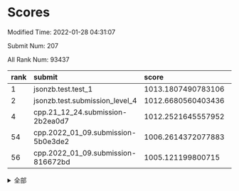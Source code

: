 # Scores

Modified Time: 2022-01-28 04:31:07

Submit Num: 207

All Rank Num: 93437

| rank |               submit               |       score        |       sigma        | pk_num |
| :--- | :--------------------------------- | :----------------- | :----------------- | :----- |
| 1    | jsonzb.test.test_1                 | 1013.1807490783106 | 0.8051731002910059 | 1803   |
| 2    | jsonzb.test.submission_level_4     | 1012.6680560403436 | 0.7974260285635631 | 1809   |
| 4    | cpp.21_12_24.submission-2b2ea0d7   | 1012.2521645557952 | 0.7689342909160589 | 1805   |
| 54   | cpp.2022_01_09.submission-5b0e3de2 | 1006.2614372077883 | 0.7288754599574858 | 1807   |
| 56   | cpp.2022_01_09.submission-816672bd | 1005.121199800715  | 0.7162505993324347 | 1802   |


<details>
<summary>全部</summary>

| rank |                 submit                 |       score        |       sigma        | pk_num |
| :--- | :------------------------------------- | :----------------- | :----------------- | :----- |
| 1    | jsonzb.test.test_1                     | 1013.1807490783106 | 0.8051731002910059 | 1803   |
| 2    | jsonzb.test.submission_level_4         | 1012.6680560403436 | 0.7974260285635631 | 1809   |
| 3    | gobigger.level_3.submission_level_3_9  | 1012.3189220506216 | 0.8096535756046269 | 1801   |
| 4    | cpp.21_12_24.submission-2b2ea0d7       | 1012.2521645557952 | 0.7689342909160589 | 1805   |
| 5    | gobigger.level_3.submission_level_3_5  | 1011.9086403345704 | 0.7978342418481918 | 1806   |
| 6    | gobigger.level_3.submission_level_3_26 | 1011.4136614159577 | 0.7890123369063489 | 1804   |
| 7    | gobigger.level_3.submission_level_3_31 | 1011.3548883156296 | 0.7566161983533986 | 1809   |
| 8    | gobigger.level_3.submission_level_3_22 | 1011.1116015699342 | 0.777820281610381  | 1806   |
| 9    | gobigger.level_3.submission_level_3_38 | 1011.0449808588941 | 0.7782523986497648 | 1810   |
| 10   | gobigger.level_3.submission_level_3_6  | 1011.0172671611446 | 0.7582041925645556 | 1805   |
| 11   | gobigger.level_3.submission_level_3_29 | 1010.7708729032779 | 0.767791934989752  | 1802   |
| 12   | gobigger.level_3.submission_level_3_4  | 1010.7520369387559 | 0.7695468075864658 | 1810   |
| 13   | gobigger.level_3.submission_level_3_34 | 1010.7425822672163 | 0.7422564638260305 | 1805   |
| 14   | gobigger.level_3.submission_level_3_14 | 1010.6043481005838 | 0.7690902937195178 | 1809   |
| 15   | gobigger.level_3.submission_level_3_8  | 1010.5817437656117 | 0.7908357286437478 | 1806   |
| 16   | gobigger.level_3.submission_level_3_3  | 1010.5675108332266 | 0.788462893035203  | 1806   |
| 17   | gobigger.level_3.submission_level_3_47 | 1010.4176587432546 | 0.76500948508367   | 1808   |
| 18   | gobigger.level_3.submission_level_3_12 | 1010.3849158556623 | 0.7552728909578199 | 1809   |
| 19   | gobigger.level_3.submission_level_3_17 | 1010.2937731467741 | 0.7593354941453898 | 1807   |
| 20   | gobigger.level_3.submission_level_3_30 | 1010.2652282273162 | 0.7455095545235061 | 1805   |
| 21   | gobigger.level_3.submission_level_3_11 | 1010.1002460714164 | 0.7445874310177195 | 1803   |
| 22   | gobigger.level_3.submission_level_3_39 | 1010.0554722148928 | 0.7294292324259741 | 1806   |
| 23   | gobigger.level_3.submission_level_3_23 | 1009.9250036582247 | 0.7555723876516752 | 1807   |
| 24   | gobigger.level_3.submission_level_3_44 | 1009.8911872994121 | 0.7806280647589249 | 1806   |
| 25   | gobigger.level_3.submission_level_3_16 | 1009.881975860042  | 0.7578170676881758 | 1801   |
| 26   | gobigger.level_3.submission_level_3_2  | 1009.8789725476431 | 0.7649062191377103 | 1804   |
| 27   | gobigger.level_3.submission_level_3_43 | 1009.85620738553   | 0.7504552614154814 | 1804   |
| 28   | gobigger.level_3.submission_level_3_21 | 1009.8543098491014 | 0.7523774655099082 | 1803   |
| 29   | gobigger.level_3.submission_level_3_20 | 1009.7014933642024 | 0.7478597139008215 | 1809   |
| 30   | gobigger.level_3.submission_level_3_19 | 1009.6451623995757 | 0.7416764062053682 | 1809   |
| 31   | gobigger.level_3.submission_level_3_32 | 1009.4586762649504 | 0.7707797294890186 | 1806   |
| 32   | gobigger.level_3.submission_level_3_1  | 1009.4054770705814 | 0.7559263274890959 | 1806   |
| 33   | gobigger.level_3.submission_level_3_48 | 1009.3456852802947 | 0.7526801662622833 | 1803   |
| 34   | gobigger.level_3.submission_level_3_46 | 1009.2586032187204 | 0.7565605055548205 | 1811   |
| 35   | gobigger.level_3.submission_level_3_45 | 1009.2312760243735 | 0.7510773026030418 | 1807   |
| 36   | gobigger.level_3.submission_level_3_15 | 1009.230690893201  | 0.7315919672642879 | 1808   |
| 37   | gobigger.level_3.submission_level_3_36 | 1009.1861971803601 | 0.7403311834008408 | 1806   |
| 38   | gobigger.level_3.submission_level_3_27 | 1009.1690717256013 | 0.7530954207272158 | 1808   |
| 39   | gobigger.level_3.submission_level_3_35 | 1009.1162231116704 | 0.7647084056493105 | 1803   |
| 40   | gobigger.level_3.submission_level_3_37 | 1009.0184594469658 | 0.7618091258078495 | 1803   |
| 41   | gobigger.level_3.submission_level_3_13 | 1008.9648867971182 | 0.7491369979908735 | 1806   |
| 42   | gobigger.level_3.submission_level_3_0  | 1008.958730023393  | 0.7608149849353587 | 1803   |
| 43   | gobigger.level_3.submission_level_3_28 | 1008.9531204664702 | 0.7423229293576308 | 1807   |
| 44   | gobigger.level_3.submission_level_3_24 | 1008.9397229213564 | 0.7519945906829608 | 1801   |
| 45   | gobigger.level_3.submission_level_3_33 | 1008.6945474385403 | 0.7422876011686051 | 1806   |
| 46   | gobigger.level_3.submission_level_3_7  | 1008.529854385292  | 0.7483130282454554 | 1808   |
| 47   | gobigger.level_3.submission_level_3_40 | 1008.5076973868629 | 0.727637999338103  | 1806   |
| 48   | gobigger.level_3.submission_level_3_10 | 1008.3821850917029 | 0.7375321879743867 | 1806   |
| 49   | gobigger.level_3.submission_level_3_41 | 1008.3598057807959 | 0.7423839722261781 | 1810   |
| 50   | gobigger.level_3.submission_level_3_42 | 1008.1393270102419 | 0.7605063568407924 | 1804   |
| 51   | gobigger.level_3.submission_level_3_18 | 1008.0167569529914 | 0.7341035080226154 | 1803   |
| 52   | gobigger.level_3.submission_level_3_49 | 1007.8602220494653 | 0.7375490204961743 | 1806   |
| 53   | gobigger.level_3.submission_level_3_25 | 1007.8381533315776 | 0.7418833847712617 | 1803   |
| 54   | cpp.2022_01_09.submission-5b0e3de2     | 1006.2614372077883 | 0.7288754599574858 | 1807   |
| 55   | gobigger.level_1.submission_level_1_21 | 1005.4734517709772 | 0.738814038486113  | 1811   |
| 56   | cpp.2022_01_09.submission-816672bd     | 1005.121199800715  | 0.7162505993324347 | 1802   |
| 57   | gobigger.level_1.submission_level_1_30 | 1004.4740558014573 | 0.7253956982205173 | 1807   |
| 58   | gobigger.level_1.submission_level_1_5  | 1004.3546246844202 | 0.7388095156034388 | 1805   |
| 59   | gobigger.level_1.submission_level_1_39 | 1004.1902021877908 | 0.7080527826534775 | 1807   |
| 60   | gobigger.level_1.submission_level_1_36 | 1004.1643292380585 | 0.7154163560906234 | 1809   |
| 61   | gobigger.level_1.submission_level_1_0  | 1004.1146558123808 | 0.7176786631087317 | 1810   |
| 62   | gobigger.level_1.submission_level_1_41 | 1004.110253089378  | 0.7073269992484785 | 1801   |
| 63   | gobigger.level_1.submission_level_1_3  | 1004.0811474207054 | 0.7178357080216439 | 1806   |
| 64   | gobigger.level_1.submission_level_1_23 | 1004.0291419874434 | 0.7184949306805201 | 1804   |
| 65   | gobigger.level_1.submission_level_1_45 | 1003.8041477870634 | 0.7230155551727009 | 1809   |
| 66   | gobigger.level_1.submission_level_1_16 | 1003.7666659133735 | 0.7179872599567344 | 1810   |
| 67   | gobigger.level_1.submission_level_1_18 | 1003.7493517180901 | 0.7157373793806363 | 1806   |
| 68   | gobigger.level_1.submission_level_1_7  | 1003.7354851759662 | 0.7156548883634483 | 1804   |
| 69   | gobigger.level_1.submission_level_1_19 | 1003.6780333203097 | 0.7228184346596368 | 1804   |
| 70   | gobigger.level_1.submission_level_1_4  | 1003.6426291734801 | 0.7149396637623024 | 1800   |
| 71   | gobigger.level_1.submission_level_1_11 | 1003.5344688267795 | 0.709970494494073  | 1805   |
| 72   | gobigger.level_1.submission_level_1_1  | 1003.5210590277771 | 0.7214352427847447 | 1803   |
| 73   | gobigger.level_1.submission_level_1_40 | 1003.5022032472727 | 0.7044082655376905 | 1807   |
| 74   | gobigger.level_1.submission_level_1_47 | 1003.4858361525996 | 0.7079426775801216 | 1808   |
| 75   | gobigger.level_1.submission_level_1_25 | 1003.4801027836457 | 0.7164948996704444 | 1809   |
| 76   | gobigger.level_1.submission_level_1_26 | 1003.4795962077691 | 0.7158515203180116 | 1806   |
| 77   | gobigger.level_1.submission_level_1_34 | 1003.4784949924833 | 0.7146333594778228 | 1802   |
| 78   | gobigger.level_1.submission_level_1_28 | 1003.4403747853128 | 0.7032316750492592 | 1809   |
| 79   | gobigger.level_1.submission_level_1_32 | 1003.4210964673616 | 0.7146477966018748 | 1805   |
| 80   | gobigger.level_1.submission_level_1_6  | 1003.3428666915426 | 0.7176823139394893 | 1805   |
| 81   | gobigger.level_1.submission_level_1_22 | 1003.3138971830614 | 0.7105144219188735 | 1810   |
| 82   | gobigger.level_1.submission_level_1_20 | 1003.2696005319418 | 0.7246796284497827 | 1804   |
| 83   | gobigger.level_1.submission_level_1_2  | 1003.2615117221605 | 0.7073988630970848 | 1804   |
| 84   | gobigger.level_1.submission_level_1_14 | 1003.2375194606908 | 0.7064839356096552 | 1803   |
| 85   | gobigger.level_1.submission_level_1_31 | 1003.1952362559751 | 0.7214349359213539 | 1804   |
| 86   | gobigger.level_1.submission_level_1_10 | 1003.1487531023539 | 0.7163999338750048 | 1806   |
| 87   | gobigger.level_1.submission_level_1_9  | 1003.1410183864441 | 0.7072087972492664 | 1807   |
| 88   | gobigger.level_1.submission_level_1_44 | 1003.1226747960862 | 0.7119325741172721 | 1805   |
| 89   | gobigger.level_1.submission_level_1_17 | 1003.1156260315373 | 0.7067426349741683 | 1804   |
| 90   | gobigger.level_1.submission_level_1_33 | 1003.0446633994321 | 0.7069317921378602 | 1805   |
| 91   | gobigger.level_1.submission_level_1_46 | 1002.8850471433097 | 0.7366747639874416 | 1799   |
| 92   | gobigger.level_1.submission_level_1_8  | 1002.8811441923463 | 0.7282410910631707 | 1808   |
| 93   | gobigger.level_1.submission_level_1_15 | 1002.8714069500368 | 0.7151595454114412 | 1803   |
| 94   | gobigger.level_1.submission_level_1_43 | 1002.846150558652  | 0.703130657809181  | 1805   |
| 95   | gobigger.level_1.submission_level_1_48 | 1002.8418572532552 | 0.7156234286516356 | 1806   |
| 96   | gobigger.level_1.submission_level_1_27 | 1002.6468481132438 | 0.7118329327032076 | 1805   |
| 97   | gobigger.level_1.submission_level_1_42 | 1002.6380248112202 | 0.712356409228305  | 1809   |
| 98   | gobigger.level_1.submission_level_1_38 | 1002.5799138923832 | 0.7188039921020445 | 1803   |
| 99   | gobigger.level_1.submission_level_1_49 | 1002.5656270064055 | 0.7085150125314124 | 1808   |
| 100  | gobigger.level_1.submission_level_1_37 | 1002.3709891417394 | 0.7218903831142808 | 1810   |
| 101  | gobigger.level_1.submission_level_1_29 | 1002.3059494806448 | 0.7085514707627708 | 1805   |
| 102  | gobigger.level_1.submission_level_1_13 | 1002.1812870520195 | 0.7173576664667077 | 1803   |
| 103  | gobigger.level_1.submission_level_1_12 | 1001.5577721507983 | 0.7173159696609988 | 1809   |
| 104  | gobigger.level_1.submission_level_1_24 | 1001.5525901738523 | 0.7086675911879068 | 1805   |
| 105  | gobigger.level_1.submission_level_1_35 | 1001.0853261424166 | 0.7044264400735195 | 1806   |
| 106  | gobigger.random.submission_random_48   | 998.0055872854989  | 0.707498597023055  | 1805   |
| 107  | gobigger.random.submission_random_39   | 997.3188004222144  | 0.7084463520128073 | 1804   |
| 108  | gobigger.random.submission_random_30   | 997.2965144174898  | 0.7058174068498078 | 1808   |
| 109  | gobigger.random.submission_random_47   | 997.2613877266652  | 0.7056118421959372 | 1802   |
| 110  | gobigger.random.submission_random_14   | 997.047162889951   | 0.7093609489226359 | 1801   |
| 111  | gobigger.random.submission_random_26   | 997.0367169682889  | 0.717329795425686  | 1805   |
| 112  | gobigger.random.submission_random_46   | 996.9632125130856  | 0.7081278509774797 | 1802   |
| 113  | gobigger.random.submission_random_44   | 996.7466092280315  | 0.6976878099124583 | 1808   |
| 114  | gobigger.random.submission_random_29   | 996.6380037435205  | 0.7019969430616156 | 1802   |
| 115  | gobigger.random.submission_random_9    | 996.5541432189387  | 0.7017674255985341 | 1806   |
| 116  | gobigger.random.submission_random_6    | 996.5523463975882  | 0.7183910476096357 | 1807   |
| 117  | gobigger.random.submission_random_35   | 996.4992114382329  | 0.7094791632216543 | 1804   |
| 118  | gobigger.random.submission_random_23   | 996.4521364967396  | 0.7239002610059744 | 1804   |
| 119  | gobigger.random.submission_random_18   | 996.4241428045408  | 0.7183818031918667 | 1806   |
| 120  | gobigger.random.submission_random_33   | 996.409145366188   | 0.7192475531283345 | 1809   |
| 121  | gobigger.random.submission_random_13   | 996.3357216651629  | 0.6932433008705675 | 1808   |
| 122  | gobigger.random.submission_random_16   | 996.2978825557598  | 0.7135460672634905 | 1804   |
| 123  | gobigger.random.submission_random_7    | 996.156995781137   | 0.7060935072470192 | 1805   |
| 124  | gobigger.random.submission_random_45   | 996.1532120454801  | 0.701977894813483  | 1805   |
| 125  | gobigger.random.submission_random_19   | 996.1308891562051  | 0.7139650746470542 | 1807   |
| 126  | gobigger.random.submission_random_8    | 996.0988094419787  | 0.7272658797744386 | 1803   |
| 127  | gobigger.random.submission_random_40   | 996.0687333927016  | 0.6896211519067118 | 1803   |
| 128  | gobigger.random.submission_random_28   | 996.0373050605724  | 0.7186916336044255 | 1807   |
| 129  | gobigger.random.submission_random_5    | 995.9365538122116  | 0.7026982712066911 | 1807   |
| 130  | gobigger.random.submission_random_3    | 995.8934756925806  | 0.7172165902038496 | 1807   |
| 131  | gobigger.random.submission_random_17   | 995.8863501057209  | 0.7215030448250425 | 1809   |
| 132  | gobigger.random.submission_random_38   | 995.8459689897365  | 0.7070433875321577 | 1807   |
| 133  | gobigger.random.submission_random_27   | 995.7673328796824  | 0.7065638032607408 | 1802   |
| 134  | gobigger.random.submission_random_11   | 995.7538888420598  | 0.7091525732860358 | 1802   |
| 135  | gobigger.random.submission_random_0    | 995.6851769794309  | 0.7058314232411823 | 1801   |
| 136  | gobigger.random.submission_random_41   | 995.6755901690485  | 0.7228442489331354 | 1803   |
| 137  | gobigger.random.submission_random_12   | 995.5102467366438  | 0.6992468162007018 | 1806   |
| 138  | gobigger.random.submission_random_22   | 995.4726648574108  | 0.7080524209332656 | 1809   |
| 139  | gobigger.random.submission_random_1    | 995.4641825307325  | 0.7159380693461938 | 1805   |
| 140  | gobigger.random.submission_random_24   | 995.3094474399013  | 0.7145177853731628 | 1806   |
| 141  | gobigger.random.submission_random_37   | 995.2973210265361  | 0.7140793160782489 | 1807   |
| 142  | gobigger.random.submission_random_32   | 995.2684673144959  | 0.7227474761780389 | 1802   |
| 143  | gobigger.random.submission_random_49   | 995.2543808072753  | 0.7117607209017583 | 1802   |
| 144  | gobigger.random.submission_random_4    | 995.1970591351397  | 0.7011118428236963 | 1810   |
| 145  | gobigger.random.submission_random_43   | 995.159206314219   | 0.7047671559637587 | 1805   |
| 146  | gobigger.random.submission_random_15   | 995.1000921029806  | 0.7097231283291413 | 1807   |
| 147  | gobigger.random.submission_random_31   | 994.8851290168205  | 0.7098761975697191 | 1807   |
| 148  | gobigger.random.submission_random_2    | 994.8628608644818  | 0.7028518560208469 | 1807   |
| 149  | gobigger.level_2.submission_level_2_26 | 994.8349164848405  | 0.7303146374628037 | 1804   |
| 150  | gobigger.random.submission_random_36   | 994.8310848518634  | 0.7170745211497332 | 1810   |
| 151  | gobigger.random.submission_random_10   | 994.8184114406425  | 0.7192571182494325 | 1807   |
| 152  | gobigger.random.submission_random_21   | 994.7556322900397  | 0.7056819453418705 | 1809   |
| 153  | gobigger.random.submission_random_34   | 994.6941675749076  | 0.7125708213779571 | 1807   |
| 154  | gobigger.random.submission_random_25   | 994.5590560613153  | 0.721606315775367  | 1809   |
| 155  | gobigger.random.submission_random_42   | 994.2818043945273  | 0.710197656791769  | 1805   |
| 156  | gobigger.random.submission_random_20   | 994.2783188049018  | 0.7175921536302601 | 1807   |
| 157  | gobigger.level_2.submission_level_2_9  | 994.0997305616842  | 0.726830154085115  | 1805   |
| 158  | gobigger.level_2.submission_level_2_0  | 993.6806252170294  | 0.7253568301769623 | 1810   |
| 159  | gobigger.level_2.submission_level_2_25 | 993.6662588329749  | 0.7254118943599146 | 1804   |
| 160  | gobigger.level_2.submission_level_2_10 | 993.6283082304135  | 0.7265639033350305 | 1809   |
| 161  | gobigger.level_2.submission_level_2_36 | 993.4780658041133  | 0.7560713126484689 | 1806   |
| 162  | gobigger.level_2.submission_level_2_21 | 993.3043737592719  | 0.76165166430896   | 1807   |
| 163  | gobigger.level_2.submission_level_2_32 | 993.2888641455063  | 0.7431026309647791 | 1807   |
| 164  | gobigger.level_2.submission_level_2_23 | 993.0248505913023  | 0.7331838016483914 | 1808   |
| 165  | gobigger.level_2.submission_level_2_17 | 993.0083318307879  | 0.759464236714684  | 1807   |
| 166  | gobigger.level_2.submission_level_2_45 | 992.8719886736851  | 0.7553725348703715 | 1802   |
| 167  | gobigger.level_2.submission_level_2_16 | 992.6715972610839  | 0.7557352016318772 | 1802   |
| 168  | gobigger.level_2.submission_level_2_34 | 992.5661278246941  | 0.7492200694488077 | 1804   |
| 169  | gobigger.level_2.submission_level_2_18 | 992.5164503430063  | 0.7361501269638591 | 1806   |
| 170  | gobigger.level_2.submission_level_2_11 | 992.4932849945905  | 0.7210846101443186 | 1803   |
| 171  | gobigger.level_2.submission_level_2_4  | 992.4892115179287  | 0.7387019430534296 | 1807   |
| 172  | gobigger.level_2.submission_level_2_48 | 992.4600392543146  | 0.7412593969535965 | 1801   |
| 173  | gobigger.level_2.submission_level_2_37 | 992.3558157470322  | 0.7389484782197103 | 1804   |
| 174  | gobigger.level_2.submission_level_2_22 | 992.2940351656654  | 0.74646757583343   | 1805   |
| 175  | gobigger.level_2.submission_level_2_7  | 992.2658279252227  | 0.7388459458450465 | 1807   |
| 176  | gobigger.level_2.submission_level_2_8  | 992.2655118201885  | 0.7506833142268038 | 1805   |
| 177  | gobigger.level_2.submission_level_2_38 | 992.2084557595451  | 0.7473856021255417 | 1806   |
| 178  | gobigger.level_2.submission_level_2_41 | 992.1778577871153  | 0.7578788050262012 | 1806   |
| 179  | gobigger.level_2.submission_level_2_43 | 992.1736259363191  | 0.7450418570614263 | 1802   |
| 180  | gobigger.level_2.submission_level_2_39 | 992.1597930689928  | 0.7458383594271122 | 1808   |
| 181  | gobigger.level_2.submission_level_2_28 | 992.0867204322115  | 0.7602097475067514 | 1808   |
| 182  | gobigger.level_2.submission_level_2_44 | 991.9958412366207  | 0.7533152030752043 | 1804   |
| 183  | gobigger.level_2.submission_level_2_19 | 991.9754172130484  | 0.740253502549176  | 1809   |
| 184  | gobigger.level_2.submission_level_2_30 | 991.9536230384704  | 0.7494825811361232 | 1805   |
| 185  | gobigger.level_2.submission_level_2_46 | 991.903808641385   | 0.7557955371729915 | 1810   |
| 186  | gobigger.level_2.submission_level_2_27 | 991.8109084157551  | 0.7446947662025841 | 1810   |
| 187  | gobigger.level_2.submission_level_2_13 | 991.7868470363602  | 0.7510049469994838 | 1806   |
| 188  | gobigger.level_2.submission_level_2_42 | 991.613171215171   | 0.7376470864933488 | 1807   |
| 189  | gobigger.level_2.submission_level_2_12 | 991.5788968503455  | 0.7474545019199952 | 1802   |
| 190  | gobigger.level_2.submission_level_2_49 | 991.5455083452608  | 0.7457557770761948 | 1799   |
| 191  | gobigger.level_2.submission_level_2_31 | 991.5135001940932  | 0.7594260992560259 | 1804   |
| 192  | gobigger.level_2.submission_level_2_3  | 991.4981357880959  | 0.7500576063848315 | 1799   |
| 193  | gobigger.level_2.submission_level_2_40 | 991.4835254716724  | 0.7584430210370542 | 1798   |
| 194  | gobigger.level_2.submission_level_2_47 | 991.3798748926263  | 0.7432817388081767 | 1804   |
| 195  | gobigger.level_2.submission_level_2_33 | 991.3754285529793  | 0.7549441818499166 | 1805   |
| 196  | gobigger.level_2.submission_level_2_29 | 991.3298498352123  | 0.7355307263611424 | 1804   |
| 197  | gobigger.level_2.submission_level_2_14 | 991.3275659189268  | 0.7577266604017339 | 1805   |
| 198  | gobigger.level_2.submission_level_2_24 | 991.3261719993895  | 0.7411361099968429 | 1806   |
| 199  | gobigger.level_2.submission_level_2_35 | 991.2784038020284  | 0.7781352930833829 | 1802   |
| 200  | gobigger.level_2.submission_level_2_2  | 991.1380409802471  | 0.7516600351293337 | 1805   |
| 201  | gobigger.level_2.submission_level_2_1  | 991.106837432789   | 0.7653534719092222 | 1809   |
| 202  | gobigger.level_2.submission_level_2_6  | 990.9991897826064  | 0.7483032801993225 | 1804   |
| 203  | gobigger.level_2.submission_level_2_15 | 990.9341106306449  | 0.760863358189564  | 1800   |
| 204  | gobigger.level_2.submission_level_2_5  | 990.7363935577873  | 0.7680258949743346 | 1811   |
| 205  | gobigger.level_2.submission_level_2_20 | 989.9876990042569  | 0.7773783136354196 | 1807   |
| 206  | gobigger.none.submission_none_1        | 978.1985925721845  | 1.2389773030370117 | 1805   |
| 207  | gobigger.none.submission_none_0        | 975.1334549751235  | 1.432149833994318  | 1804   |

</details>